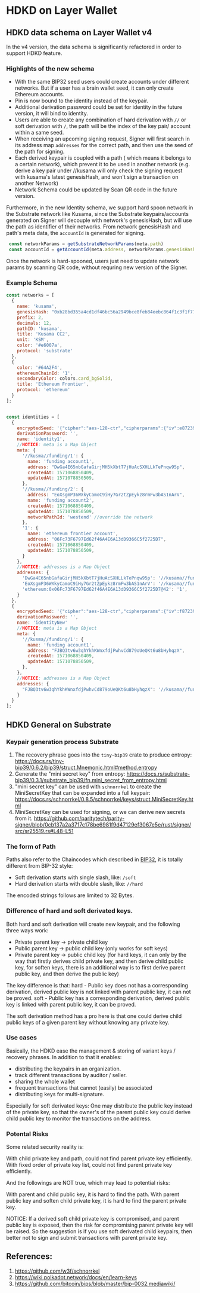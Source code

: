 # HDKD on Layer Wallet

## HDKD data schema on Layer Wallet v4

In the v4 version, the data schema is significantly refactored in order to support HDKD feature.

### Highlights of the new schema

* With the same BIP32 seed users could create accounts under different networks. But if a user has a brain wallet seed, it can only create Ethereum accounts.
* Pin is now bound to the identity instead of the keypair.
* Additional derivation password could be set for identity in the future version, it will bind to identity.
* Users are able to create any combination of hard derivation with `//` or soft derivation with `/`, the path will be the index of the key pair/ account within a same seed.
* When receiving an upcoming signing request, Signer will first search in its address map `addresses` for the correct path, and then use the seed of the path for signing.
* Each derived keypair is coupled with a path ( which means it belongs to a certain network), which prevent it to be used in another network (e.g. derive a key pair under //kusama will only check the signing request with kusama's latest genesisHash, and won't sign a transaction on another Network)
* Network Schema could be updated by Scan QR code in the future version.

Furthermore, in the new Identity schema, we support hard spoon network in the Substrate network like Kusama, since the Substrate keypairs/accounts generated on Signer will decouple with network's genesisHash, but will use the path as identifier of their networks. From network genesisHash and path's meta data, the `accountId` is generated for signing.
```javascript
 const networkParams = getSubstrateNetworkParams(meta.path)
 const accountId = getAccountId(meta.address, networkParams.genesisHash)
```
Once the network is hard-spooned, users just need to update network params by scanning QR code, without requring new version of the Signer.

### Example Schema

```javascript
const networks = [
  {
    name: 'kusama',
    genesisHash: "0xb28bd355a4cd1df46bc56a2949bce8feb84eebc864f1c3f1f77668bd3b6559b3",
    prefix: 2,
    decimals: 12,
    pathID: 'kusama',
    title: 'Kusama CC2',
    unit: 'KSM',
    color: '#e6007a',
    protocol: 'substrate'
  },
  {
    color: '#64A2F4',
    ethereumChainId: '1',
    secondaryColor: colors.card_bgSolid,
    title: 'Ethereum Frontier',
    protocol: 'ethereum'
  }
];


const identities = [
  {
    encryptedSeed: '{"cipher":"aes-128-ctr","cipherparams":{"iv":e872394210984322432423,"cipherText":"a352dfg3g4245..."}}',
    derivationPassword: '',
    name: 'identity1',
    //NOTICE: meta is a Map Object
    meta: {
      '//kusma//funding/1': {
        name: 'funding account1',
        address: "DwGa4E65nbGafaGirjMH5kXbtT7jHuAcSXHLLkTePnqw95p",
        createdAt: 1571068850409,
        updatedAt: 1571078850509,
      },
      '//kusma//funding/2': {
        address: "EoXsgmP36WXkyCamoC9iHy7Gr2tZpEykz8rmFw3bAS1nArV",
        name: 'funding account2',
        createdAt: 1571068850409,
        updatedAt: 1571078850509,
        networkPathId: 'westend' //override the network
      },
      '1': {
        name: 'ethereum frontier account',
        address: "06Fc73F6797Ed62f46A4E6A13dD9366C5f2725D7",
        createdAt: 1571068850409,
        updatedAt: 1571078850509,
      }
    },
    //NOTICE: addresses is a Map Object
    addresses: {
      'DwGa4E65nbGafaGirjMH5kXbtT7jHuAcSXHLLkTePnqw95p': '//kusama//funding/1',
      'EoXsgmP36WXkyCamoC9iHy7Gr2tZpEykz8rmFw3bAS1nArV': '//kusama//funding/2',
      'ethereum:0x06Fc73F6797Ed62f46A4E6A13dD9366C5f2725D7@42': '1',
    }
  },
  {
    encryptedSeed: '{"cipher":"aes-128-ctr","cipherparams":{"iv":f872394210984322432423,"cipherText":"sad12343fdcdxa..."}}',
    derivationPassword: '',
    name: 'identityNew'
    //NOTICE: meta is a Map Object
    meta: {
      '//kusma//funding/1': {
        name: 'funding account1',
        address: "FJBQ3tv6w3qhYkhKWnxfdjPwhvCd879oUeQKt6u8bHyhqzX",
        createdAt: 1571068850409,
        updatedAt: 1571078850509,
      },
    },
    //NOTICE: addresses is a Map Object
    addresses: {
      "FJBQ3tv6w3qhYkhKWnxfdjPwhvCd879oUeQKt6u8bHyhqzX": '//kusama//funding/1',
    }
  }
];
```

## HDKD General on Substrate

### Keypair generation process Substrate

1. The recovery phrase goes into the `tiny-bip39` crate to produce entropy: https://docs.rs/tiny-bip39/0.6.2/bip39/struct.Mnemonic.html#method.entropy
2. Generate the "mini secret key" from entropy: https://docs.rs/substrate-bip39/0.3.1/substrate_bip39/fn.mini_secret_from_entropy.html
3. "mini secret key" can be used with `schnorrkel` to create the MiniSecretKey that can be expanded into a full keypair: https://docs.rs/schnorrkel/0.8.5/schnorrkel/keys/struct.MiniSecretKey.html
4. MiniSecretKey can be used for signing, or we can derive new secrets from it. https://github.com/paritytech/parity-signer/blob/0cb137a2a3717c178be6981f9d47129ef3067e5e/rust/signer/src/sr25519.rs#L48-L51

### The form of Path

Paths also refer to the Chaincodes which described in [BIP32](https://github.com/bitcoin/bips/blob/master/bip-0032.mediawiki/), it is totally different from BIP-32 style:
* Soft derivation starts with single slash, like: `/soft`
* Hard derivation starts with double slash, like: `//hard`

The encoded strings follows are limited to 32 Bytes.

### Difference of hard and soft derivated keys.

Both hard and soft derivation will create new keypair, and the following three ways work:

* Private parent key -> private child key
* Public parent key -> public child key (only works for soft keys)
* Private parent key -> public child key (for hard keys, it can only by the way that firstly derives child private key, and then derive child public key, for soften keys, there is an additional way is to first derive parent public key, and then derive the public key)

The key difference is that:
hard - Public key does not has a corresponding derivation, derived public key is not linked with parent public key, it can not be proved.
soft - Public key has a corresponding derivation, derived public key is linked with parent public key, it can be proved.

The soft derivation method has a pro here is that one could derive child public keys of a given parent key without knowing any private key.

### Use cases

Basically, the HDKD ease the management & storing of variant keys / recovery phrases. In addition to that it enables:

* distributing the keypairs in an organization.
* track different transactions by auditor / seller.
* sharing the whole wallet
* frequent transactions that cannot (easily) be associated
* distributing keys for multi-signature.

Especially for soft derivated keys:
One may distribute the public key instead of the private key, so that the owner's of the parent public key could derive child public key to monitor the transactions on the address.

### Potental Risks

Some related security reality is:

With child private key and path, could not find parent private key efficiently.
With fixed order of private key list, could not find parent private key efficiently.

And the followings are NOT true, which may lead to potential risks:

With parent and child public key, it is hard to find the path.
With parent public key and soften child private key, it is hard to find the parent private key.

NOTICE: If a derived soft child private key is compromised, and parent public key is exposed, then the risk for compromising parent private key will be raised. So the suggestion is if you use soft derivated child keypairs, then better not to sign and submit transactions with parent private key.

## References:
1. https://github.com/w3f/schnorrkel
2. https://wiki.polkadot.network/docs/en/learn-keys
3. https://github.com/bitcoin/bips/blob/master/bip-0032.mediawiki/
